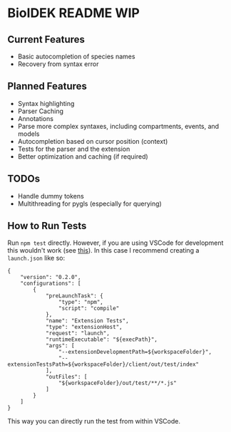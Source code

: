 # BioIDEK README WIP

## Current Features
* Basic autocompletion of species names
* Recovery from syntax error

## Planned Features
* Syntax highlighting
* Parser Caching
* Annotations
* Parse more complex syntaxes, including compartments, events, and models
* Autocompletion based on cursor position (context)
* Tests for the parser and the extension
* Better optimization and caching (if required)

## TODOs
* Handle dummy tokens
* Multithreading for pygls (especially for querying)

## How to Run Tests
Run `npm test` directly. However, if you are using VSCode for development this wouldn't work (see
[this](https://code.visualstudio.com/api/working-with-extensions/testing-extension#using-insiders-version-for-extension-development)).
In this case I recommend creating a `launch.json` like so:
```
{
    "version": "0.2.0",
    "configurations": [
        {
            "preLaunchTask": {
                "type": "npm",
                "script": "compile"
            },
            "name": "Extension Tests",
            "type": "extensionHost",
            "request": "launch",
            "runtimeExecutable": "${execPath}",
            "args": [
                "--extensionDevelopmentPath=${workspaceFolder}",
                "--extensionTestsPath=${workspaceFolder}/client/out/test/index"
            ],
            "outFiles": [
                "${workspaceFolder}/out/test/**/*.js"
            ]
        }
    ]
}
```
This way you can directly run the test from within VSCode.
